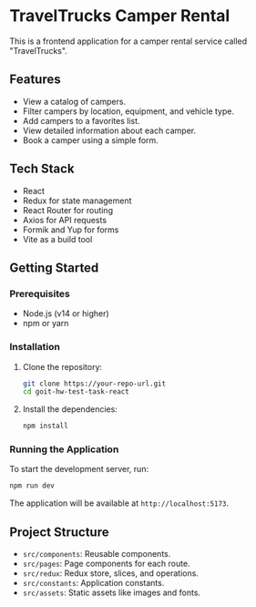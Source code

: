 # TravelTrucks Camper Rental

This is a frontend application for a camper rental service called "TravelTrucks".

## Features

- View a catalog of campers.
- Filter campers by location, equipment, and vehicle type.
- Add campers to a favorites list.
- View detailed information about each camper.
- Book a camper using a simple form.

## Tech Stack

- React
- Redux for state management
- React Router for routing
- Axios for API requests
- Formik and Yup for forms
- Vite as a build tool

## Getting Started

### Prerequisites

- Node.js (v14 or higher)
- npm or yarn

### Installation

1.  Clone the repository:
    ```sh
    git clone https://your-repo-url.git
    cd goit-hw-test-task-react
    ```
2.  Install the dependencies:
    ```sh
    npm install
    ```

### Running the Application

To start the development server, run:

```sh
npm run dev
```

The application will be available at `http://localhost:5173`.

## Project Structure

- `src/components`: Reusable components.
- `src/pages`: Page components for each route.
- `src/redux`: Redux store, slices, and operations.
- `src/constants`: Application constants.
- `src/assets`: Static assets like images and fonts.